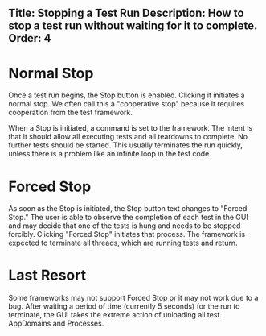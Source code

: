 Title: Stopping a Test Run
Description: How to stop a test run without waiting for it to complete.
Order: 4
---
# Normal Stop

Once a test run begins, the Stop button is enabled. Clicking it initiates a normal stop.
We often call this a "cooperative stop" because it requires cooperation from the test
framework.

When a Stop is initiated, a command is set to the framework. The intent is that it should
allow all executing tests and all teardowns to complete. No further tests should be started.
This usually terminates the run quickly, unless there is a problem like an infinite loop
in the test code.

# Forced Stop

As soon as the Stop is initiated, the Stop button text changes to "Forced Stop." The user
is able to observe the completion of each test in the GUI and may decide that one of the 
tests is hung and needs to be stopped forcibly. Clicking "Forced Stop" initiates that process.
The framework is expected to terminate all threads, which are running tests and return.

# Last Resort

Some frameworks may not support Forced Stop or it may not work due to a bug. After waiting
a period of time (currently 5 seconds) for the run to terminate, the GUI takes the extreme
action of unloading all test AppDomains and Processes.
